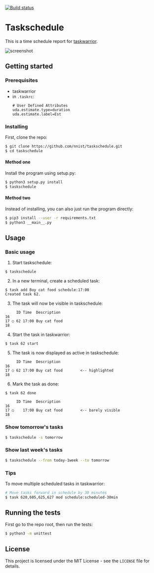 [![Build status](https://travis-ci.org/nnist/taskschedule.svg?branch=master)](https://travis-ci.org/nnist/taskschedule)

# Taskschedule
This is a time schedule report for [taskwarrior](https://taskwarrior.org/).

![screenshot](https://github.com/nnist/taskschedule/blob/master/img/screenshot.png "Screenshot")

## Getting started
### Prerequisites
- taskwarrior
- in `.taskrc`:
    ```
    # User Defined Attributes
    uda.estimate.type=duration
    uda.estimate.label=Est
    ```
### Installing
First, clone the repo:
```sh
$ git clone https://github.com/nnist/taskschedule.git
$ cd taskschedule
```
#### Method one
Install the program using setup.py:
```sh
$ python3 setup.py install
$ taskschedule
```
#### Method two
Instead of installing, you can also just run the program directly:
```sh
$ pip3 install --user -r requirements.txt
$ python3 __main__.py
```
## Usage
### Basic usage
1. Start taskschedule:
```
$ taskschedule
```
2. In a new terminal, create a scheduled task:
```
$ task add Buy cat food schedule:17:00
Created task 62.
```
3. The task will now be visible in taskschedule:
```
     ID Time  Description
16
17 ○ 62 17:00 Buy cat food
18
```
4. Start the task in taskwarrior:
```
$ task 62 start
```
5. The task is now displayed as active in taskschedule:
```
     ID Time  Description
16
17 ○ 62 17:00 Buy cat food        <-- highlighted
18
```
6. Mark the task as done:
```
$ task 62 done
```
```
     ID Time  Description
16
17 ○    17:00 Buy cat food        <-- barely visible
18
```
### Show tomorrow's tasks
```sh
$ taskschedule -s tomorrow
```
### Show last week's tasks
```sh
$ taskschedule --from today-1week --to tomorrow
```
### Tips
To move multiple scheduled tasks in taskwarrior:
```sh
# Move tasks forward in schedule by 30 minutes
$ task 620,605,625,627 mod schedule:scheduled-30min
```
## Running the tests
First go to the repo root, then run the tests:
```sh
$ python3 -m unittest
```
## License
This project is licensed under the MIT License - see the `LICENSE` file for details.
